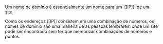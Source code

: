 Um nome de domínio é essencialmente um nome para um  [[IP]]  de um site. 

Como os endereços [[IP]] consistem em uma combinação de números, os nomes de domínio são uma maneira de as pessoas lembrarem onde um site pode ser encontrado sem ter que memorizar combinações de números e pontos.